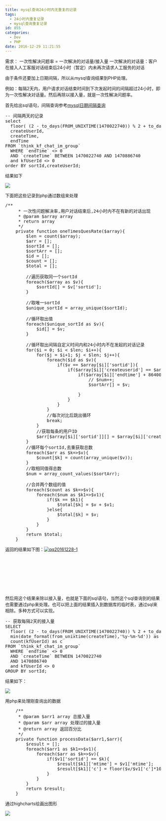 ```yaml
---
title: mysql查询24小时内无重复的记录
tags:
  - 24小时内重复记录
  - mysql查询重复记录
id: 855
categories:
  - Dev
  - PHP
date: 2016-12-29 11:21:55
---
```


需求：
一次性解决问题率 = 一次解决的对话量/接入量
一次解决的对话量：客户在接入人工客服对话结束后24小时（暂定）内未再次请求人工服务的对话

由于条件还要加上日期间隔，所以从mysql查询结果到PHP处理。

<!-- more -->
例如：每隔2天内，用户请求对话结束时间到下次发起时间的间隔超过24小时，即为一次性解决对话量。然后再除以接入量，就是一次性解决问题率。

首先给出sql语句，间隔查询参考[mysql日期间隔查询](http://blog.cenhq.com/2016/12/06/mysql-select-date-interval-custom-date/)
<pre class="lang:mysql decode:true ">-- 间隔两天的记录
select 
  floor( (2 - to_days(FROM_UNIXTIME(1470022740)) % 2 + to_days(FROM_UNIXTIME(createTime)) )/2 ) as sortId ,
  createUserId,
  createTime,
  endTime 
FROM `think_kf_chat_im_group` 
  WHERE `endTime` &lt;&gt; 0 
  AND `createTime` BETWEEN 1470022740 AND 1470886740  
  and kfUserId &lt;&gt; 0 
order BY sortId,createUserId;</pre>
结果如下

![](http://blog.cenhq.com/wp-content/uploads/2016/12/QQ20161228-0.png)

下面把这些记录到php通过数组来处理
<pre class="lang:php decode:true">/**
     * 一次性问题解决率,用户对话结束后,24小时内不在有新的对话出现
     * @param $array array
     * return array
     */
    private function oneTimesQuesRate($array){
        $len = count($array);
        $arr = [];
        $sortId = [];
        $sortArr = [];
        $id = [];
        $count = [];
        $total = [];

        //遍历获取同一个sortId
        foreach($array as $v){
            $sortId[] = $v['sortid'];
        }

        //取唯一sortId
        $unique_sortId = array_unique($sortId);

        //循环取出值
        foreach($unique_sortId as $v){
            $id[] = $v;
        }

        //循环取出间隔自定义时间内和24小时内不在发起的对话记录
        for($i = 0; $i &lt; $len; $i++){
            for($j = $i+1; $j &lt; $len; $j++){
                foreach($id as $v){
                    if($v == $array[$i]['sortid']){
                        if($array[$i]['createuserid'] == $array[$j]['createuserid']){
                            if($array[$i]['endtime'] + 86400 &lt;= $array[$j]['createtime']){
                                // $num++;
                                $sortArr[] = $v;

                            }
                        }
                    }
                }
                //每次对比后跳出循环
                break;
            }
            //获取每条的用户ID
            $arr[$array[$i]['sortid']][] = $array[$i]['createuserid'];
        }
        //循环每个sortId,去重获取总数
        foreach($arr as $k=&gt;$v){
            $count[$k] = count(array_unique($v));
        }
        //取相同值得总数
        $num = array_count_values($sortArr);

        //合并两个数组的值
        foreach($count as $k=&gt;$v){
            foreach($num as $k1=&gt;$v1){
                if($k == $k1){
                    $total[$k] = $v + $v1;
                }else{
                    $total[$k] = $v;
                }
            }
        }
        return $total;
    }</pre>
返回的结果如下图：[![qq20161228-1](http://blog.cenhq.com/wp-content/uploads/2016/12/QQ20161228-1-300x138.png)](http://blog.cenhq.com/wp-content/uploads/2016/12/QQ20161228-1.png)

&nbsp;

&nbsp;

&nbsp;

&nbsp;

然后用这个结果来除以接入量，也就是下面的sql语句，当然这个sql查询到的结果也需要通过php来处理。也可以把上面的结果插入到数据库的临时表，通过sql来相除。多种方式可以实现。
<pre class="lang:mysql decode:true ">-- 获取每隔2天的接入量
SELECT 
  floor( (2 - to_days(FROM_UNIXTIME(1470022740)) % 2 + to_days(FROM_UNIXTIME(createTime)) )/2 ) as sortId,
  min(date_format(from_unixtime(createTime),'%y-%m-%d')) as mtime,
  count(kfUserId) as c 
FROM `think_kf_chat_im_group`
  WHERE `endTime` &lt;&gt; 0 
  AND `createTime` BETWEEN 1470022740 
  AND 1470886740  
  and kfUserId &lt;&gt; 0 
GROUP BY sortId;</pre>
结果如下：

![](http://blog.cenhq.com/wp-content/uploads/2016/12/QQ20161228-2.png)

用php来处理刚查询出的数据[
](http://blog.cenhq.com/wp-content/uploads/2016/12/QQ20161228-2.png)
<pre class="lang:php decode:true ">    /**
     * @param $arr1 array 总接入量
     * @param $arr array 处理过的接入量
     * @return array 返回百分比
     */
    private function processData($arr1,$arr){
        $result = [];
        foreach($arr1 as $k1=&gt;$v1){
            foreach($arr as $k=&gt;$v){
                if($v1['sortid'] == $k){
                    $result[$k1]['mtime'] = $v1['mtime'];
                    $result[$k1]['c'] = floor($v/$v1['c']*100);
                }
            }
        }
        return $result;
    }</pre>
通过highcharts绘画出图形

![](http://blog.cenhq.com/wp-content/uploads/2016/12/QQ20161228-3.png)

&nbsp;
